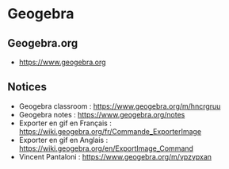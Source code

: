 # Geogebra
## Geogebra.org
- https://www.geogebra.org

## Notices
- Geogebra classroom : https://www.geogebra.org/m/hncrgruu
- Geogebra notes : https://www.geogebra.org/notes
- Exporter en gif en Français : https://wiki.geogebra.org/fr/Commande_ExporterImage
- Exporter en gif en Anglais : https://wiki.geogebra.org/en/ExportImage_Command
- Vincent Pantaloni : https://www.geogebra.org/m/vpzypxan


